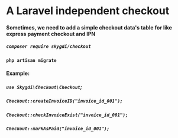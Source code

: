 # A Laravel independent checkout
#### Sometimes, we need to add a simple checkout data's table for like express payment checkout and IPN
##### `composer require skygdi/checkout`
#### `php artisan migrate`
#### Example: 
##### `use Skygdi\Checkout\Checkout`;
##### `Checkout::createInvoiceID("invoice_id_001");` 
##### `Checkout::checkInvoiceExist("invoice_id_001");`
##### `Checkout::markAsPaid("invoice_id_001");`